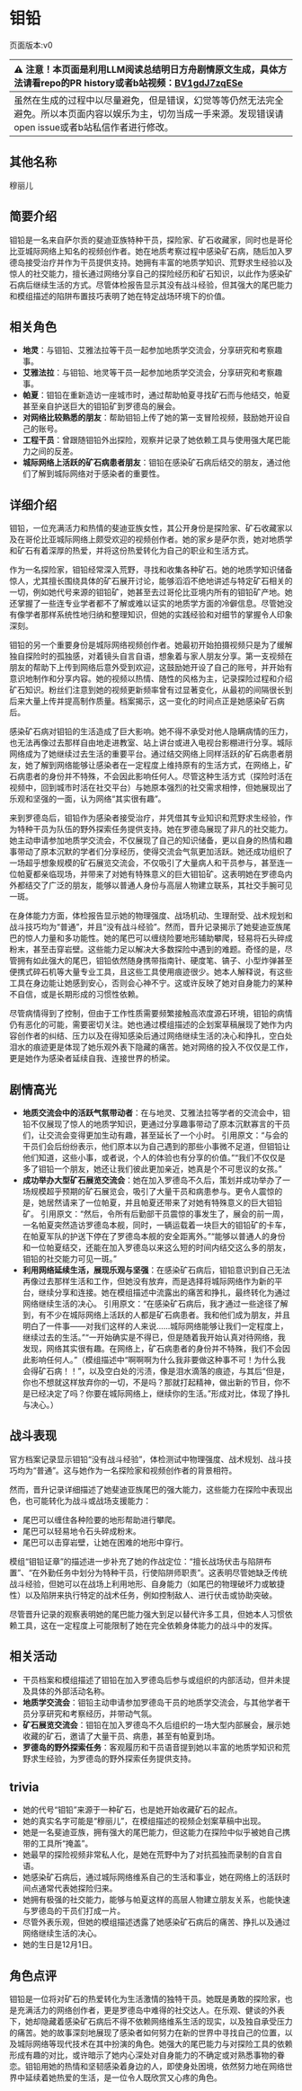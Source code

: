 # 钼铅
页面版本:v0
 

| :warning: 注意！本页面是利用LLM阅读总结明日方舟剧情原文生成，具体方法请看repo的PR history或者b站视频：[BV1gdJ7zqESe](https://www.bilibili.com/video/BV1gdJ7zqESe/)         |
|:----------------------------|
| 虽然在生成的过程中以尽量避免，但是错误，幻觉等等仍然无法完全避免。所以本页面内容以娱乐为主，切勿当成一手来源。发现错误请open issue或者b站私信作者进行修改。|



## 其他名称
穆丽儿
## 简要介绍
钼铅是一名来自萨尔贡的斐迪亚族特种干员，探险家、矿石收藏家，同时也是哥伦比亚城际网络上知名的视频创作者。她在地质考察过程中感染矿石病，随后加入罗德岛接受治疗并作为干员提供支持。她拥有丰富的地质学知识、荒野求生经验以及惊人的社交能力，擅长通过网络分享自己的探险经历和矿石知识，以此作为感染矿石病后继续生活的方式。尽管体检报告显示其没有战斗经验，但其强大的尾巴能力和模组描述的陷阱布置技巧表明了她在特定战场环境下的价值。
## 相关角色
-   **地灵**：与钼铅、艾雅法拉等干员一起参加地质学交流会，分享研究和考察趣事。
-   **艾雅法拉**：与钼铅、地灵等干员一起参加地质学交流会，分享研究和考察趣事。
-   **帕夏**：钼铅在重新造访一座城市时，通过帮助帕夏寻找矿石而与他结交，帕夏甚至亲自护送巨大的钼铅矿到罗德岛的展会。
-   **对网络比较熟悉的朋友**：帮助钼铅上传了她的第一支冒险视频，鼓励她开设自己的账号。
-   **工程干员**：曾跟随钼铅外出探险，观察并记录了她依赖工具与使用强大尾巴能力之间的反差。
-   **城际网络上活跃的矿石病患者朋友**：钼铅在感染矿石病后结交的朋友，通过他们了解到城际网络对于感染者的重要性。
## 详细介绍
钼铅，一位充满活力和热情的斐迪亚族女性，其公开身份是探险家、矿石收藏家以及在哥伦比亚城际网络上颇受欢迎的视频创作者。她的家乡是萨尔贡，她对地质学和矿石有着深厚的热爱，并将这份热爱转化为自己的职业和生活方式。

作为一名探险家，钼铅经常深入荒野，寻找和收集各种矿石。她的地质学知识储备惊人，尤其擅长围绕具体的矿石展开讨论，能够滔滔不绝地讲述与特定矿石相关的一切，例如她代号来源的钼铅矿，她甚至去过哥伦比亚境内所有的钼铅矿产地。她还掌握了一些连专业学者都不了解或难以证实的地质学方面的冷僻信息。尽管她没有像学者那样系统性地归纳和整理知识，但她的实践经验和对细节的掌握令人印象深刻。

钼铅的另一个重要身份是城际网络视频创作者。她最初开始拍摄视频只是为了缓解独自探险时的孤独感，对着镜头自言自语，想象着与家人朋友分享。第一支视频在朋友的帮助下上传到网络后意外受到欢迎，这鼓励她开设了自己的账号，并开始有意识地制作和分享内容。她的视频以热情、随性的风格为主，记录探险过程和介绍矿石知识。粉丝们注意到她的视频更新频率曾有过显著变化，从最初的间隔很长到后来大量上传并提高制作质量。档案揭示，这一变化的时间点正是她感染矿石病后。

感染矿石病对钼铅的生活造成了巨大影响。她不得不承受对他人隐瞒病情的压力，也无法再像过去那样自由地走进教室、站上讲台或进入电视台影棚进行分享。城际网络成为了她继续过去生活的重要平台。通过结交网络上同样活跃的矿石病患者朋友，她了解到网络能够让感染者在一定程度上维持原有的生活方式，在网络上，矿石病患者的身份并不特殊，不会因此影响任何人。尽管这种生活方式（探险时活在视频中，回到城市时活在社交平台）与她原本强烈的社交需求相悖，但她展现出了乐观和坚强的一面，认为网络“其实很有趣”。

来到罗德岛后，钼铅作为感染者接受治疗，并凭借其专业知识和荒野求生经验，作为特种干员为队伍的野外探索任务提供支持。她在罗德岛展现了非凡的社交能力。她主动申请参加地质学交流会，不仅展现了自己的知识储备，更以自身的热情和趣事带动了原本沉默的学者们分享经历，使得交流会气氛更加活跃。她还成功组织了一场超乎想象规模的矿石展览交流会，不仅吸引了大量病人和干员参与，甚至连一位帕夏都亲临现场，并带来了对她有特殊意义的巨大钼铅矿。这表明她在罗德岛内外都结交了广泛的朋友，能够以普通人身份与高层人物建立联系，其社交手腕可见一斑。

在身体能力方面，体检报告显示她的物理强度、战场机动、生理耐受、战术规划和战斗技巧均为“普通”，并且“没有战斗经验”。然而，晋升记录揭示了她斐迪亚族尾巴的惊人力量和多功能性。她的尾巴可以缠绕险要地形辅助攀爬，轻易将石头碎成粉末，甚至击穿岩壁。这些能力足以解决大多数探险中遇到的难题。奇怪的是，尽管拥有如此强大的尾巴，钼铅依然随身携带指南针、硬度笔、镐子、小型炸弹甚至便携式碎石机等大量专业工具，且这些工具使用痕迹很少。她本人解释说，有这些工具在身边能让她感到安心，否则会心神不宁。这或许反映了她对自身能力的某种不自信，或是长期形成的习惯性依赖。

尽管病情得到了控制，但由于工作性质需要频繁接触高浓度源石环境，钼铅的病情仍有恶化的可能，需要密切关注。她也通过模组描述的企划案草稿展现了她作为内容创作者的纠结、压力以及在得知感染后通过网络继续生活的决心和挣扎，空白处泪水的痕迹更是体现了她乐观外表下隐藏的痛苦。她对网络的投入不仅仅是工作，更是她作为感染者延续自我、连接世界的桥梁。
## 剧情高光
*   **地质交流会中的活跃气氛带动者**：在与地灵、艾雅法拉等学者的交流会中，钼铅不仅展现了惊人的地质学知识，更通过分享趣事带动了原本沉默寡言的干员们，让交流会变得更加生动有趣，甚至延长了一个小时。
    引用原文：“与会的干员们会后纷纷表示，他们原本以为自己遇到的那些小事微不足道，但钼铅让他们知道，这些小事，或者说，个人的体验也有分享的价值。”“我们不仅仅是多了钼铅一个朋友，她还让我们彼此更加亲近，她真是个不可思议的女孩。”
*   **成功举办大型矿石展览交流会**：她在加入罗德岛不久后，策划并成功举办了一场规模超乎预期的矿石展览会，吸引了大量干员和病患参与。更令人震惊的是，她居然请来了一位帕夏，并且帕夏还带来了对她有特殊意义的巨大钼铅矿。
    引用原文：“然后，令所有后勤部干员震惊的事发生了，展会的前一周，一名帕夏突然造访罗德岛本舰，同时，一辆运载着一块巨大的钼铅矿的卡车，在帕夏军队的护送下停在了罗德岛本舰的安全距离外。”“能够以普通人的身份和一位帕夏结交，还能在加入罗德岛以来这么短的时间内结交这么多的朋友，钼铅的社交能力可见一斑。”
*   **利用网络延续生活，展现乐观与坚强**：在感染矿石病后，钼铅意识到自己无法再像过去那样生活和工作，但她没有放弃，而是选择将城际网络作为新的平台，继续分享和连接。她在模组描述中流露出的痛苦和挣扎，最终转化为通过网络继续生活的决心。
    引用原文：“在感染矿石病后，我才通过一些途径了解到，有不少在城际网络上活跃的人都是矿石病患者。我和他们成为朋友，并且明白了一件事——对我们这样的人来说......城际网络能够让我们一定程度上，继续过去的生活。”“一开始确实是不得已，但是随着我开始认真对待网络，我发现，网络其实很有趣。在网络上，矿石病患者的身份并不特殊，我们不会因此影响任何人。”（模组描述中“啊啊啊为什么我非要做这种事不可！为什么我会得矿石病！！”，以及空白处的污渍，像是泪水滴落的痕迹，与其后“但是，你也不想就这样放弃你的一切，不是吗？那就打起精神，做出新的节目，你不是已经决定了吗？你要在城际网络上，继续你的生活。”形成对比，体现了挣扎与决心。）
## 战斗表现
官方档案记录显示钼铅“没有战斗经验”，体检测试中物理强度、战术规划、战斗技巧均为“普通”。这与她作为一名探险家和视频创作者的背景相符。

然而，晋升记录详细描述了她斐迪亚族尾巴的强大能力，这些能力在探险中表现出色，也可能转化为战斗或战场支援能力：
*   尾巴可以缠住各种险要的地形帮助进行攀爬。
*   尾巴可以轻易地令石头碎成粉末。
*   尾巴可以击穿岩壁，让她在困难的地形中穿行。

模组“钼铅证章”的描述进一步补充了她的作战定位：“擅长战场伏击与陷阱布置”、“在外勤任务中划分为特种干员，行使陷阱师职责”。这表明尽管她缺乏传统战斗经验，但她可以在战场上利用地形、自身能力（如尾巴的物理破坏力或敏捷性）以及陷阱来执行特定的战术任务，例如控制敌人、进行伏击或协助突破。

尽管晋升记录的观察表明她的尾巴能力强大到足以替代许多工具，但她本人习惯依赖工具，这在一定程度上可能限制了她在完全依赖身体能力的战斗中的发挥。
## 相关活动
-   干员档案和模组描述了钼铅在加入罗德岛后参与或组织的内部活动，但并未提及具体的外部活动名称。
-   **地质学交流会**：钼铅主动申请参加罗德岛干员的地质学交流会，与其他学者干员分享研究和考察经历，并带动气氛。
-   **矿石展览交流会**：钼铅在加入罗德岛不久后组织的一场大型内部展会，展示她收藏的矿石，邀请了大量干员、病患，甚至有帕夏到场。
-   **罗德岛的野外探索任务**：客观履历和干员语音提到她以丰富的地质学知识和荒野求生经验，为罗德岛的野外探索任务提供支持。
## trivia
*   她的代号“钼铅”来源于一种矿石，也是她开始收藏矿石的起点。
*   她的真实名字可能是“穆丽儿”，在模组描述的视频企划案草稿中出现。
*   她是一名斐迪亚族，拥有强大的尾巴能力，但这能力在探险中似乎被她自己携带的工具所“掩盖”。
*   她最早的探险视频非常私人化，是她在荒野中为了对抗孤独而录制的自言自语。
*   她感染矿石病后，通过城际网络维系自己的生活和事业，她在网络上的活跃时间点通常代表她探险归来。
*   她拥有极强的社交能力，能够与帕夏这样的高层人物建立朋友关系，也能快速与罗德岛的干员们打成一片。
*   尽管外表乐观，但她的模组描述透露了她感染矿石病后的痛苦、挣扎以及通过网络继续生活的决心。
*   她的生日是12月1日。
## 角色点评
钼铅是一位将对矿石的热爱转化为生活激情的独特干员。她既是勇敢的探险家，也是充满活力的网络创作者，更是罗德岛中难得的社交达人。在乐观、健谈的外表下，她却隐藏着感染矿石病后不得不依赖网络维系生活的现实，以及独自承受压力的痛苦。她的故事深刻地展现了感染者如何努力在新的世界中寻找自己的位置，以及城际网络等现代技术在其中扮演的角色。她强大的尾巴能力与对探险工具的依赖形成有趣的对比，或许暗示了她内心深处对自身能力的不确定或对熟悉事物的眷恋。钼铅用她的热情和坚韧感染着身边的人，即使身处困境，依然努力地在网络世界中延续着她热爱的生活，是一位令人既欣赏又心疼的角色。